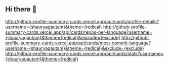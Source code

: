 ## Hi there 👋

<!--
**shauryagautam/shauryagautam** is a ✨ _special_ ✨ repository because its `README.md` (this file) appears on your GitHub profile.

Here are some ideas to get you started:

- 🔭 I’m currently working on ...
- 🌱 I’m currently learning ...
- 👯 I’m looking to collaborate on ...
- 🤔 I’m looking for help with ...
- 💬 Ask me about ...
- 📫 How to reach me: ...
- 😄 Pronouns: ...
- ⚡ Fun fact: ...
-->

http://github-profile-summary-cards.vercel.app/api/cards/profile-details?username={shauryagautam}&theme={redical}
http://github-profile-summary-cards.vercel.app/api/cards/repos-per-language?username={shauryagautam}&theme={redical}&exclude={exclude}
http://github-profile-summary-cards.vercel.app/api/cards/most-commit-language?username={shauryagautam}&theme={redical}&exclude={exclude}
http://github-profile-summary-cards.vercel.app/api/cards/stats?username={shauryagautam}&theme={redical}
